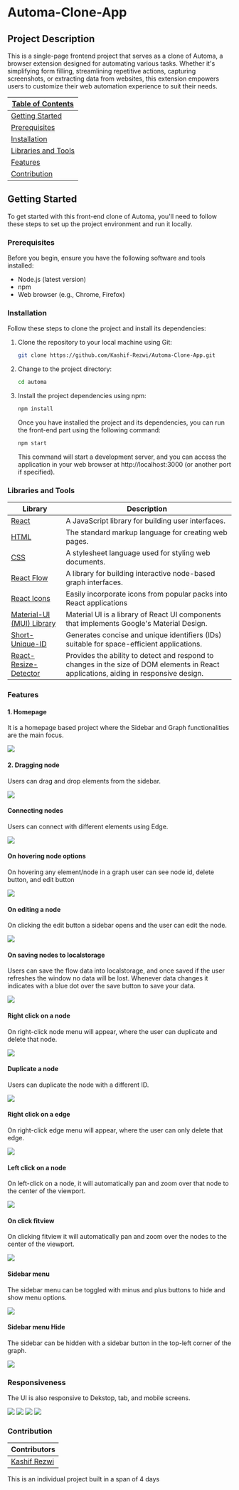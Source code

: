 # Automa-Clone-App

## Project Description
This is a single-page frontend project that serves as a clone of Automa, a browser extension designed for automating various tasks. Whether it's simplifying form filling, streamlining repetitive actions, capturing screenshots, or extracting data from websites, this extension empowers users to customize their web automation experience to suit their needs. 

| [Table of Contents](#table-of-contents)       |
| --------------------------------------------- |
| [Getting Started](#getting-started)           |
| [Prerequisites](#prerequisites)               |
| [Installation](#installation)                   |
| [Libraries and Tools](#libraries-and-tools) |
| [Features](#features)                         |
| [Contribution](#contribution)                 |

## Getting Started

To get started with this front-end clone of Automa, you'll need to follow these steps to set up the project environment and run it locally.

### Prerequisites

Before you begin, ensure you have the following software and tools installed:

- Node.js (latest version)
- npm
- Web browser (e.g., Chrome, Firefox)

### Installation

Follow these steps to clone the project and install its dependencies:

1. Clone the repository to your local machine using Git:

   ```bash
   git clone https://github.com/Kashif-Rezwi/Automa-Clone-App.git
   ```

2. Change to the project directory:

   ```bash
   cd automa
   ```

3. Install the project dependencies using npm:

   ```bash
   npm install
   ```

   Once you have installed the project and its dependencies, you can run the front-end part using the following command:

   ```bash
   npm start
   ```

   This command will start a development server, and you can access the application in your web browser at http://localhost:3000 (or another port if specified).

### Libraries and Tools

| Library                                                                      | Description                                                                                                                           |
| ---------------------------------------------------------------------------- | ------------------------------------------------------------------------------------------------------------------------------------- |
| [React](https://reactjs.org/)                                                | A JavaScript library for building user interfaces.                                                                                    |
| [HTML](https://developer.mozilla.org/en-US/docs/Web/HTML)                    | The standard markup language for creating web pages.                                                                                  |
| [CSS](https://developer.mozilla.org/en-US/docs/Web/CSS)                      | A stylesheet language used for styling web documents.                                                                                 |
| [React Flow](https://reactflow.dev/)                                         | A library for building interactive node-based graph interfaces.                                                                       |
| [React Icons](https://react-icons.github.io/react-icons/)                    | Easily incorporate icons from popular packs into React applications                                                                   |
| [Material-UI (MUI) Library](https://mui.com/material-ui/getting-started/)    | Material UI is a library of React UI components that implements Google's Material Design.                                             |
| [Short-Unique-ID](https://www.npmjs.com/package/short-unique-id)             | Generates concise and unique identifiers (IDs) suitable for space-efficient applications.                                             |
| [React-Resize-Detector](https://www.npmjs.com/package/react-resize-detector) | Provides the ability to detect and respond to changes in the size of DOM elements in React applications, aiding in responsive design. |

### Features

<h4>1. Homepage</h4>
<p>It is a homepage based project where the Sidebar and Graph functionalities are the main focus.</p>
<img src="https://raw.githubusercontent.com/Kashif-Rezwi/Project-Screenshots/main/home.png" />

<h4>2. Dragging node</h4>
<p>Users can drag and drop elements from the sidebar.</p>
<img src="https://github.com/Kashif-Rezwi/Project-Screenshots/blob/main/dragging-node.png" />

<h4>Connecting nodes</h4>
<p>Users can connect with different elements using Edge.</p>
<img src="https://github.com/Kashif-Rezwi/Project-Screenshots/blob/main/connecting-nodes.png" />

<h4>On hovering node options</h4>
<p>On hovering any element/node in a graph user can see node id, delete button, and edit button</p>
<img src="https://github.com/Kashif-Rezwi/Project-Screenshots/blob/main/onhover-node.png" />

<h4>On editing a node</h4>
<p>On clicking the edit button a sidebar opens and the user can edit the node.</p>
<img src="https://github.com/Kashif-Rezwi/Project-Screenshots/blob/main/onedit-node.png" />

<h4>On saving nodes to localstorage</h4>
<p>Users can save the flow data into localstorage, and once saved if the user refreshes the window no data will be lost. Whenever data changes it indicates with a blue dot over the save button to save your data.</p>
<img src="https://github.com/Kashif-Rezwi/Project-Screenshots/blob/main/onsave-node.png" />

<h4>Right click on a node</h4>
<p>On right-click node menu will appear, where the user can duplicate and delete that node.</p>
<img src="https://github.com/Kashif-Rezwi/Project-Screenshots/blob/main/onRightClickMenu-node.png" />

<h4>Duplicate a node</h4>
<p>Users can duplicate the node with a different ID.</p>
<img src="https://github.com/Kashif-Rezwi/Project-Screenshots/blob/main/onDuplicate-node.png" />

<h4>Right click on a edge</h4>
<p>On right-click edge menu will appear, where the user can only delete that edge.</p>
<img src="https://github.com/Kashif-Rezwi/Project-Screenshots/blob/main/onRightClickMenu-edge.png" />

<h4>Left click on a node</h4>
<p>On left-click on a node, it will automatically pan and zoom over that node to the center of the viewport.</p>
<img src="https://github.com/Kashif-Rezwi/Project-Screenshots/blob/main/onClicking-node.png" />

<h4>On click fitview</h4>
<p>On clicking fitview it will automatically pan and zoom over the nodes to the center of the viewport.</p>
<img src="https://github.com/Kashif-Rezwi/Project-Screenshots/blob/main/onfitview-nodes.png" />

<h4>Sidebar menu</h4>
<p> The sidebar menu can be toggled with minus and plus buttons to hide and show menu options.</p>
<img src="https://github.com/Kashif-Rezwi/Project-Screenshots/blob/main/onMinus-sidebar.png" />

<h4>Sidebar menu Hide</h4>
<p>The sidebar can be hidden with a sidebar button in the top-left corner of the graph.</p>
<img src="https://github.com/Kashif-Rezwi/Project-Screenshots/blob/main/hide-sidebar.png" />

<h3>Responsiveness</h3>
<p>The UI is also responsive to Dekstop, tab, and mobile screens.</p>
<img src="https://github.com/Kashif-Rezwi/Project-Screenshots/blob/main/responsive-1.png" />
<img src="https://github.com/Kashif-Rezwi/Project-Screenshots/blob/main/responsive-2.png" />
<img src="https://github.com/Kashif-Rezwi/Project-Screenshots/blob/main/responsive-3.png" />
<img src="https://github.com/Kashif-Rezwi/Project-Screenshots/blob/main/responsive-4.png" />


### Contribution
| Contributors       |
| --------------------------------------------- |
| [Kashif Rezwi](https://github.com/Kashif-Rezwi)           |

<p>This is an individual project built in a span of 4 days</p>
